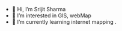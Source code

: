 - 👋 Hi, I’m Srijit Sharma
- 👀 I’m interested in GIS, webMap
- 🌱 I’m currently learning internet mapping
.

<!---
srijitsharma/srijitsharma is a ✨ special ✨ repository because its `README.md` (this file) appears on your GitHub profile.
You can click the Preview link to take a look at your changes.
--->
